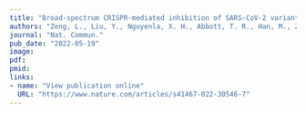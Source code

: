 ```yaml
---
title: "Broad-spectrum CRISPR-mediated inhibition of SARS-CoV-2 variants and endemic coronaviruses in vitro"
authors: "Zeng, L., Liu, Y., Nguyenla, X. H., Abbott, T. R., Han, M., Zhu, Y., Chemparathy, A., Lin, X., Chen, X., Wang, H., Rane, D. A., Spatz, J. M., Jain, S., Rustagi, A., Pinsky, B., Zepeda, A. E., Kadina, A. P., Walker, J. A., 3rd, Holden, K., Temperton, N., Cochran, J. R., Barron, A. E., Connolly, M. D., Blish, C. A., Lewis, D. B., Stanley, S. A., La Russa, M. F., Qi, L. S."
journal: "Nat. Commun."
pub_date: "2022-05-19"
image:
pdf:
pmid:
links:
- name: "View publication online"
  URL: "https://www.nature.com/articles/s41467-022-30546-7"
---
```


